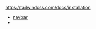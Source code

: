 https://tailwindcss.com/docs/installation
- [navbar](https://tailwindui.com/components/application-ui/navigation/navbars)
- 